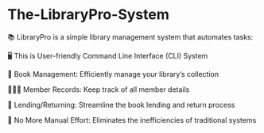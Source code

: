 # The-LibraryPro-System
📚 LibraryPro is a simple library management system that automates tasks:  

🖥️ This is User-friendly Command Line Interface  (CLI) System

📖 Book Management: Efficiently manage your library’s collection

🧑‍🤝‍🧑 Member Records: Keep track of all member details

🔄 Lending/Returning: Streamline the book lending and return process

🚫 No More Manual Effort: Eliminates the inefficiencies of traditional systems
